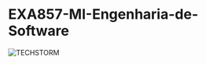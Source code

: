 # EXA857-MI-Engenharia-de-Software
![TECHSTORM](https://user-images.githubusercontent.com/90158519/229323866-f793144c-c11d-4326-bd73-340707257335.png)
